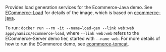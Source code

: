 Provides load generation services for the Ecommerce-Java demo.  See [ECommerce-Load](https://github.com/Appdynamics/ECommerce-Docker/tree/master/ECommerce-Load) for details of the image, which is based on [ecommerce-java](https://registry.hub.docker.com/u/appdynamics/ecommerce-java/).

To run: `docker run --rm -it --name=load-gen --link web:web appdynamics/ecommerce-load`, where `--link web:web` refers to the ECommerce-Server demo tier, started with `--name web`.  For more details of how to run the ECommerce demo, see [ecommerce-tomcat](https://registry.hub.docker.com/u/appdynamics/ecommerce-tomcat/).
